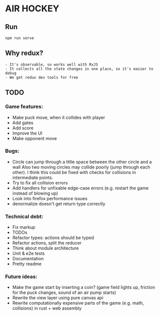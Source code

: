 # AIR HOCKEY

## Run

    npm run serve

## Why redux?

    - It's observable, so works well with RxJS
    - It collects all the state changes in one place, so it's easier to debug
    - We get redux dev tools for free

## TODO

### Game features:

-   Make puck move, when it collides with player
-   Add gates
-   Add score
-   Improve the UI
-   Make opponent move

### Bugs:

-   Circle can jump through a little space between the other circle and a wall
    Also two moving circles may collide poorly (jump through each other).
    I think this could be fixed with checks for collisions in intermediate points.
-   Try to fix all collision errors
-   Add handlers for unfixable edge-case errors (e.g. restart the game instead of blowing up)
-   Look into firefox performance issues
-   denormalize doesn't get return type correctly

### Technical debt:

-   Fix markup
-   TODOs
-   Refactor types: actions should be typed
-   Refactor actions, split the reducer
-   Think about module architecture
-   Unit & e2e tests
-   Documentation
-   Pretty readme

### Future ideas:

-   Make the game start by inserting a coin?
    (game field lights up, friction for the puck changes, sound of an air pump starts)
-   Rewrite the view layer using pure canvas api
-   Rewrite computationally expensive parts of the game
    (e.g. math, collisions) in rust + web assembly
